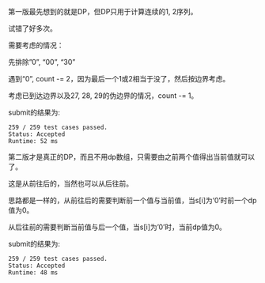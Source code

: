 第一版最先想到的就是DP，但DP只用于计算连续的1, 2序列。

试错了好多次。

需要考虑的情况：

先排除”0”, “00”, “30”

遇到“0”, count -= 2，因为最后一个1或2相当于没了，然后按边界考虑。

考虑已到达边界以及27, 28, 29的伪边界的情况，count -= 1。

submit的结果为:
```
259 / 259 test cases passed.
Status: Accepted
Runtime: 52 ms
```

第二版才是真正的DP，而且不用dp数组，只需要由之前两个值得出当前值就可以了。

这是从前往后的，当然也可以从后往前。

思路都是一样的，从前往后的需要判断前一个值与当前值，当s[i]为‘0’时前一个dp值为0。

从后往前的需要判断当前值与后一个值，当s[i]为’0’时，当前dp值为0。

submit的结果为:
```
259 / 259 test cases passed.
Status: Accepted
Runtime: 48 ms
```
